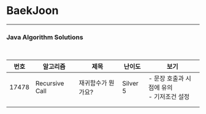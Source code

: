 # BaekJoon

----

### Java Algorithm Solutions

<br>


| 번호  | 알고리즘       | 제목               | 난이도   | 보기                                           |
| ----- | -------------- | ------------------ | -------- | ---------------------------------------------- |
| 17478 | Recursive Call | 재귀함수가 뭔가요? | Silver 5 | - 문장 호출과 시점에 유의<br />- 기저조건 설정 |
|       |                |                    |          |                                                |
|       |                |                    |          |                                                |

